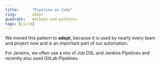 ```yaml
---
title:      "Pipeline as Code"
ring:       adopt
quadrant:   methods-and-patterns
tags: [ci/cd]
---
```


We moved this pattern to **adopt**, because it is used by nearly every team and project now and is an important part of our automation.

For Jenkins, we often use a mix of Job DSL and Jenkins Pipelines and recently also used GitLab Pipelines.
